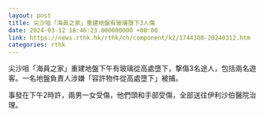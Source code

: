 ```yaml
---
layout: post
title: 尖沙咀「海員之家」重建地盤有玻璃墮下3人傷
date: 2024-03-12 18:46:23.000000000 +08:00
link: https://news.rthk.hk/rthk/ch/component/k2/1744308-20240312.htm
categories: rthk
---
```


尖沙咀「海員之家」重建地盤下午有玻璃從高處墮下，撃傷3名途人，包括兩名遊客。一名地盤負責人涉嫌「容許物件從高處墮下」被捕。

事發在下午2時許，兩男一女受傷，他們頭和手部受傷，全部送往伊利沙伯醫院治理。
